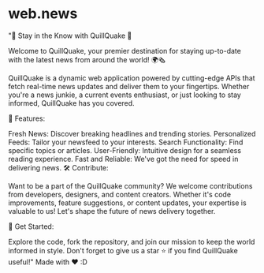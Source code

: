 # web.news
"📰 Stay in the Know with QuillQuake 🚀

Welcome to QuillQuake, your premier destination for staying up-to-date with the latest news from around the world! 🌍🗞️

QuillQuake is a dynamic web application powered by cutting-edge APIs that fetch real-time news updates and deliver them to your fingertips. Whether you're a news junkie, a current events enthusiast, or just looking to stay informed, QuillQuake has you covered.

🌟 Features:

Fresh News: Discover breaking headlines and trending stories.
Personalized Feeds: Tailor your newsfeed to your interests.
Search Functionality: Find specific topics or articles.
User-Friendly: Intuitive design for a seamless reading experience.
Fast and Reliable: We've got the need for speed in delivering news.
🛠️ Contribute:

Want to be a part of the QuillQuake community? We welcome contributions from developers, designers, and content creators. Whether it's code improvements, feature suggestions, or content updates, your expertise is valuable to us! Let's shape the future of news delivery together.

🚀 Get Started:

Explore the code, fork the repository, and join our mission to keep the world informed in style. Don't forget to give us a star ⭐️ if you find QuillQuake useful!"
Made with ❤️ :D
